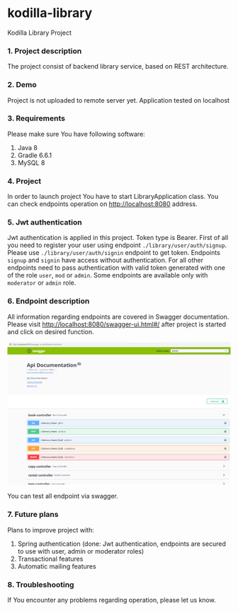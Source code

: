# kodilla-library
Kodilla Library Project

### 1. Project description 
The project consist of backend library service, based on REST architecture. 
### 2. Demo
Project is not uploaded to remote server yet. Application tested on localhost

### 3. Requirements
Please make sure You have following software:
1) Java 8
2) Gradle 6.6.1
3) MySQL 8

### 4. Project 
In order to launch project You have to start LibraryApplication class.
You can check endpoints operation on [http://localhost:8080](http://localhost:8080) address.

### 5. Jwt authentication
Jwt authentication is applied in this project. Token type is Bearer. 
First of all you need to register your user using endpoint `./library/user/auth/signup`. 
Please use `./library/user/auth/signin` endpoint to get token. 
Endpoints `signup` and `signin` have access without authentication.
For all other endpoints need to pass authentication with valid token generated with one of the role `user`, `mod` or `admin`.
 Some endpoints are available only with `moderator` or `admin` role.  

### 6. Endpoint description
All information regarding endpoints are covered in Swagger documentation.
Please visit [http://localhost:8080/swagger-ui.html#/](http://localhost:8080/swagger-ui.html#/) after project is started and click on desired function.

![](src/main/resources/swagger.png)

You can test all endpoint via swagger.

### 7. Future plans
Plans to improve project with:
1) Spring authentication (done: Jwt authentication, endpoints are secured to use with user, admin or moderator roles)
2) Transactional features
3) Automatic mailing features

### 8. Troubleshooting 
If You encounter any problems regarding operation, please let us know. 